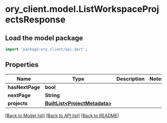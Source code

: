 # ory_client.model.ListWorkspaceProjectsResponse

## Load the model package
```dart
import 'package:ory_client/api.dart';
```

## Properties
Name | Type | Description | Notes
------------ | ------------- | ------------- | -------------
**hasNextPage** | **bool** |  | 
**nextPage** | **String** |  | 
**projects** | [**BuiltList&lt;ProjectMetadata&gt;**](ProjectMetadata.md) |  | 

[[Back to Model list]](../README.md#documentation-for-models) [[Back to API list]](../README.md#documentation-for-api-endpoints) [[Back to README]](../README.md)


